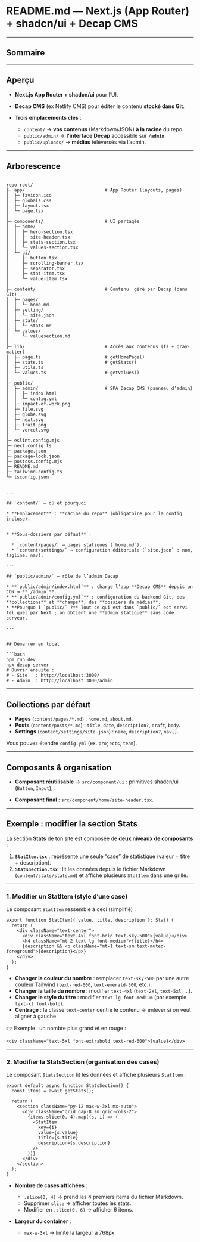 # README.md — Next.js (App Router) + shadcn/ui + Decap CMS

---

## Sommaire

---

## Aperçu

* **Next.js App Router + shadcn/ui** pour l’UI.
* **Decap CMS** (ex Netlify CMS) pour éditer le contenu **stocké dans Git**.
* **Trois emplacements clés** :

  * `content/` → **vos contenus** (Markdown/JSON) **à la racine** du repo.
  * `public/admin/` → **l’interface Decap** accessible sur **`/admin`**.
  * `public/uploads/` → **médias** téléversés via l’admin.

---

## Arborescence

```

repo-root/
├─ app/                              # App Router (layouts, pages)
│  ├─ favicon.ico
│  ├─ globals.css
│  ├─ layout.tsx
│  └─ page.tsx
│
├─ components/                       # UI partagée
│  ├─ home/
│  │  ├─ hero-section.tsx
│  │  ├─ site-header.tsx
│  │  ├─ stats-section.tsx
│  │  └─ values-section.tsx
│  └─ ui/
│     ├─ button.tsx
│     ├─ scrolling-banner.tsx
│     ├─ separator.tsx
│     ├─ stat-item.tsx              
│     └─ value-item.tsx
│
├─ content/                          # Contenu  géré par Decap (dans Git)
│  ├─ pages/
│  │  └─ home.md
│  ├─ setting/                       
│  │  └─ site.json
│  ├─ stats/
│  │  └─ stats.md
│  └─ values/
│     └─ valuesection.md
│
├─ lib/                              # Accès aux contenus (fs + gray-matter)
│  ├─ page.ts                        # getHomePage()
│  ├─ stats.ts                       # getStats()
│  ├─ utils.ts
│  └─ values.ts                      # getValues()
│
├─ public/
│  ├─ admin/                         # SPA Decap CMS (panneau d’admin)
│  │  ├─ index.html
│  │  └─ config.yml                      
│  ├─ impact-of-work.png            
│  ├─ file.svg
│  ├─ globe.svg
│  ├─ next.svg
│  ├─ trait.png
│  └─ vercel.svg
│
├─ eslint.config.mjs
├─ next.config.ts
├─ package.json
├─ package-lock.json
├─ postcss.config.mjs
├─ README.md
├─ tailwind.config.ts               
└─ tsconfig.json


---

## `content/` — où et pourquoi

* **Emplacement** : **racine du repo** (obligatoire pour la config incluse).
 

* **Sous-dossiers par défaut** :

  * `content/pages/` → pages statiques (`home.md`).
  * `content/settings/` → configuration éditoriale (`site.json` : nom, tagline, nav).

---

## `public/admin/` — rôle de l’admin Decap

* **`public/admin/index.html`** : charge l’app **Decap CMS** depuis un CDN → **`/admin`**.
* **`public/admin/config.yml`** : configuration du backend Git, des **collections** et **champs**, des **dossiers de médias**.
* **Pourquo i `public/` ?** Tout ce qui est dans `public/` est servi tel quel par Next ; on obtient une **admin statique** sans code serveur.

---


## Démarrer en local

```bash
npm run dev
npx decap-server
# Ouvrir ensuite :
# - Site   : http://localhost:3000/
# - Admin  : http://localhost:3000/admin
```


---

## Collections par défaut

* **Pages** (`content/pages/*.md`) : `home.md`, `about.md`.
* **Posts** (`content/posts/*.md`) : `title`, `date`, `description?`, `draft`, `body`.
* **Settings** (`content/settings/site.json`) : `name`, `description?`, `nav[]`.

Vous pouvez étendre `config.yml` (ex. `projects`, `team`).

---

## Composants & organisation

* **Composant réutilisable** → `src/component/ui` : primitives shadcn/ui (`Button`, `Input`), .

* **Composant final** : `src/component/home/site-header.tsx`.

---


##  Exemple : modifier la section **Stats**

La section **Stats** de ton site est composée de **deux niveaux de composants** :

1. **`StatItem.tsx`** : représente une seule “case” de statistique (valeur + titre + description).
2. **`StatsSection.tsx`** : lit les données depuis le fichier Markdown (`content/stats/stats.md`) et affiche plusieurs `StatItem` dans une grille.

---

### 1. Modifier un **StatItem** (style d’une case)

Le composant `StatItem` ressemble à ceci (simplifié) :

```tsx
export function StatItem({ value, title, description }: Stat) {
  return (
    <div className="text-center">
      <div className="text-4xl font-bold text-sky-500">{value}</div>
      <h4 className="mt-2 text-lg font-medium">{title}</h4>
      {description && <p className="mt-1 text-sm text-muted-foreground">{description}</p>}
    </div>
  );
}
```

* **Changer la couleur du nombre** : remplacer `text-sky-500` par une autre couleur Tailwind (`text-red-600`, `text-emerald-500`, etc.).
* **Changer la taille du nombre** : modifier `text-4xl` (`text-2xl`, `text-5xl`, …).
* **Changer le style du titre** : modifier `text-lg font-medium` (par exemple `text-xl font-bold`).
* **Centrage** : la classe `text-center` centre le contenu → enlever si on veut aligner à gauche.

👉 Exemple : un nombre plus grand et en rouge :

```tsx
<div className="text-5xl font-extrabold text-red-600">{value}</div>
```

---

### 2. Modifier la **StatsSection** (organisation des cases)

Le composant `StatsSection` lit les données et affiche plusieurs `StatItem` :

```tsx
export default async function StatsSection() {
  const items = await getStats();

  return (
    <section className="py-12 max-w-3xl mx-auto">
      <div className="grid gap-8 sm:grid-cols-2">
        {items.slice(0, 4).map((s, i) => (
          <StatItem
            key={i}
            value={s.value}
            title={s.title}
            description={s.description}
          />
        ))}
      </div>
    </section>
  );
}
```

* **Nombre de cases affichées** :

  * `.slice(0, 4)` → prend les 4 premiers items du fichier Markdown.
  * Supprimer `slice` → afficher toutes les stats.
  * Modifier en `.slice(0, 6)` → afficher 6 items.

* **Largeur du container** :

  * `max-w-3xl` → limite la largeur à 768px.





